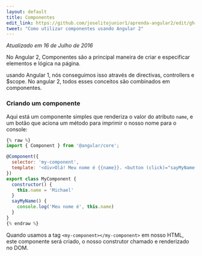 ```yaml
---
layout: default
title: Componentes
edit_link: https://github.com/joselitojunior1/aprenda-angular2/edit/gh-pages/components/index.md
tweet: "Como utilizar componentes usando Angular 2"
---
```


_Atualizado em 16 de Julho de 2016_

No Angular 2, Componentes são a principal maneira de criar e especificar elementos e lógica na página.

usando Angular 1, nós conseguimos isso através de directivas, controllers e $scope. No angular 2, todos esses conceitos
são combinados em componentes.

### Criando um componente

Aqui está um componente simples que renderiza o valor do atributo `name`, e um botão que aciona um método para imprimir o nosso nome para o console:

```javascript
{% raw %}
import { Component } from '@angular/core';

@Component({
  selector: 'my-component',
  template: '<div>Olá! Meu nome é {{name}}. <button (click)="sayMyName()">Diga meu nome</button></div>'
})
export class MyComponent {
  constructor() {
    this.name = 'Michael'
  }
  sayMyName() {
    console.log('Meu nome é', this.name)
  }
}
{% endraw %}
```

Quando usamos a tag `<my-component></my-component>` em nosso HTML, este componente será criado, o nosso construtor chamado e renderizado no DOM.
